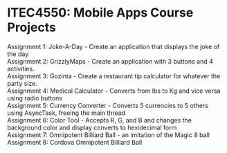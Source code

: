 # ITEC4550: Mobile Apps Course Projects

Assignment 1: Joke-A-Day - Create an application that displays the joke of the day<br>
Assignment 2: GrizzlyMaps - Create an application with 3 buttons and 4 activities.<br>
Assignment 3: Gozinta - Create a restaurant tip calculator for whatever the party size.<br/>
Assignment 4: Medical Calculator - Converts from lbs to Kg and vice versa using radio buttons <br/>
Assignment 5: Currency Converter - Converts 5 currencies to 5 others using AsyncTask, freeing the main thread<br/>
Assignment 6: Color Tool - Accepts R, G, and B and changes the background color and display converts to hexidecimal form<br>
Assignment 7: Omnipotent Billiard Ball - an imitation of the Magic 8 ball<br>
Assignment 8: Cordova Omnipotent Billiard Ball<br>

